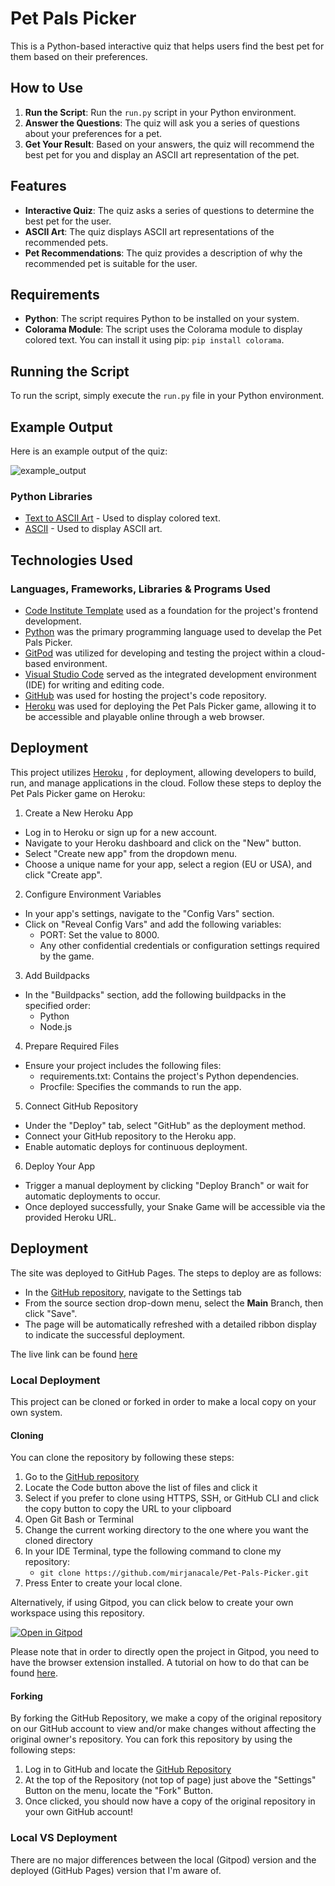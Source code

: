 # Pet Pals Picker

This is a Python-based interactive quiz that helps users find the best pet for them based on their preferences.

## How to Use

1. **Run the Script**: Run the `run.py` script in your Python environment.
2. **Answer the Questions**: The quiz will ask you a series of questions about your preferences for a pet.
3. **Get Your Result**: Based on your answers, the quiz will recommend the best pet for you and display an ASCII art representation of the pet.

## Features

- **Interactive Quiz**: The quiz asks a series of questions to determine the best pet for the user.
- **ASCII Art**: The quiz displays ASCII art representations of the recommended pets.
- **Pet Recommendations**: The quiz provides a description of why the recommended pet is suitable for the user.

## Requirements

- **Python**: The script requires Python to be installed on your system.
- **Colorama Module**: The script uses the Colorama module to display colored text. You can install it using pip: `pip install colorama`.

## Running the Script

To run the script, simply execute the `run.py` file in your Python environment.

## Example Output

Here is an example output of the quiz:

![example_output](example_output.png)

### Python Libraries 
- [Text to ASCII Art](https://patorjk.com/software/taag/#p=display&f=Graffiti&t=Type%20Something%20) -  Used to display colored text.
- [ASCII](https://www.asciiart.eu/image-to-ascii) - Used to display ASCII art.



## Technologies Used

### Languages, Frameworks, Libraries & Programs Used
- [Code Institute Template](https://github.com/Code-Institute-Org/p3-template) used as a foundation for the project's frontend development.
- [Python](https://www.python.org/) was the primary programming language used to develap the Pet Pals Picker.
- [GitPod](https://www.gitpod.io/) was utilized for developing and testing the project within a cloud-based environment.
- [Visual Studio Code](https://code.visualstudio.com/) served as the integrated development environment (IDE) for writing and editing code.
- [GitHub](http://github.com) was used for hosting the project's code repository.
- [Heroku](http://heroku.com) was used for deploying the Pet Pals Picker game, allowing it to be accessible and playable online through a web browser.

## Deployment
This project utilizes [Heroku](http://heroku.com) , for deployment, allowing developers to build, run, and manage applications in the cloud.
Follow these steps to deploy the Pet Pals Picker game on Heroku:

1. Create a New Heroku App
- Log in to Heroku or sign up for a new account.
- Navigate to your Heroku dashboard and click on the "New" button.
- Select "Create new app" from the dropdown menu.
- Choose a unique name for your app, select a region (EU or USA), and click "Create app".
2. Configure Environment Variables
- In your app's settings, navigate to the "Config Vars" section.
- Click on "Reveal Config Vars" and add the following variables:
  - PORT: Set the value to 8000.
  - Any other confidential credentials or configuration settings required by the game.
3. Add Buildpacks
- In the "Buildpacks" section, add the following buildpacks in the specified order:
  - Python
  - Node.js
4. Prepare Required Files
- Ensure your project includes the following files:
  - requirements.txt: Contains the project's Python dependencies.
  - Procfile: Specifies the commands to run the app.
5. Connect GitHub Repository

- Under the "Deploy" tab, select "GitHub" as the deployment method.
- Connect your GitHub repository to the Heroku app.
- Enable automatic deploys for continuous deployment.
6. Deploy Your App
- Trigger a manual deployment by clicking "Deploy Branch" or wait for automatic deployments to occur.
- Once deployed successfully, your Snake Game will be accessible via the provided Heroku URL.




## Deployment

The site was deployed to GitHub Pages. The steps to deploy are as follows:

- In the [GitHub repository](https://github.com/mirjanacale/Pet-Pals-Picker.git), navigate to the Settings tab
- From the source section drop-down menu, select the **Main** Branch, then click "Save".
- The page will be automatically refreshed with a detailed ribbon display to indicate the successful deployment.

The live link can be found [here](https://pet-pals-picker-74d71358a7be.herokuapp.com/)

### Local Deployment

This project can be cloned or forked in order to make a local copy on your own system.

#### Cloning

You can clone the repository by following these steps:

1. Go to the [GitHub repository](https://mirjanacale.github.io/Pet-Pals-Picker/)
2. Locate the Code button above the list of files and click it
3. Select if you prefer to clone using HTTPS, SSH, or GitHub CLI and click the copy button to copy the URL to your clipboard
4. Open Git Bash or Terminal
5. Change the current working directory to the one where you want the cloned directory
6. In your IDE Terminal, type the following command to clone my repository:
   - `git clone https://github.com/mirjanacale/Pet-Pals-Picker.git`
7. Press Enter to create your local clone.

Alternatively, if using Gitpod, you can click below to create your own workspace using this repository.

[![Open in Gitpod](https://gitpod.io/button/open-in-gitpod.svg)](https://gitpod.io/#https://github.com/mirjanacale/Pet-Pals-Picker/)

Please note that in order to directly open the project in Gitpod, you need to have the browser extension installed.
A tutorial on how to do that can be found [here](https://www.gitpod.io/docs/configure/user-settings/browser-extension).

#### Forking

By forking the GitHub Repository, we make a copy of the original repository on our GitHub account to view and/or make changes without affecting the original owner's repository.
You can fork this repository by using the following steps:

1. Log in to GitHub and locate the [GitHub Repository](https://mirjanacale.github.io/Pet-Pals-Picker/)
2. At the top of the Repository (not top of page) just above the "Settings" Button on the menu, locate the "Fork" Button.
3. Once clicked, you should now have a copy of the original repository in your own GitHub account!

### Local VS Deployment

There are no major differences between the local (Gitpod) version and the deployed (GitHub Pages) version that I'm aware of.

